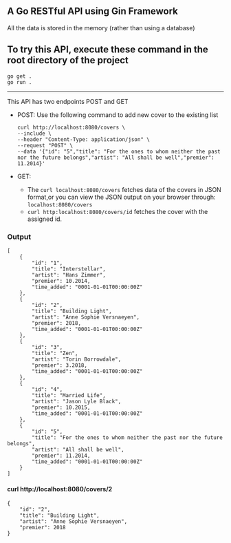 ## A Go RESTful API using Gin Framework
 All the data is stored in the memory (rather than using a database)

## To try this API, execute these command in the root directory of the project
```
go get .
go run .
```
----

 This API has two endpoints POST and GET

- POST:
    Use the following command to add new cover to the existing list
    ``` 
    curl http://localhost:8080/covers \
    --include \
    --header "Content-Type: application/json" \
    --request "POST" \
    --data '{"id": "5","title": "For the ones to whom neither the past nor the future belongs","artist": "All shall be well","premier": 11.2014}' 
    ```

- GET: 
    - The `curl localhost:8080/covers` fetches data of the covers in JSON format,or you can view the JSON output on your browser through: `localhost:8080/covers`
    - `curl http:localhost:8080/covers/id` fetches the cover with the assigned id.
### Output
```
[
    {
        "id": "1",
        "title": "Interstellar",
        "artist": "Hans Zimmer",
        "premier": 10.2014,
        "time_added": "0001-01-01T00:00:00Z"
    },
    {
        "id": "2",
        "title": "Building Light",
        "artist": "Anne Sophie Versnaeyen",
        "premier": 2018,
        "time_added": "0001-01-01T00:00:00Z"
    },
    {
        "id": "3",
        "title": "Zen",
        "artist": "Torin Borrowdale",
        "premier": 3.2018,
        "time_added": "0001-01-01T00:00:00Z"
    },
    {
        "id": "4",
        "title": "Married Life",
        "artist": "Jason Lyle Black",
        "premier": 10.2015,
        "time_added": "0001-01-01T00:00:00Z"
    },
    {
        "id": "5",
        "title": "For the ones to whom neither the past nor the future belongs",
        "artist": "All shall be well",
        "premier": 11.2014,
        "time_added": "0001-01-01T00:00:00Z"
    }
]
```

#### curl http://localhost:8080/covers/2
```
{
    "id": "2",
    "title": "Building Light",
    "artist": "Anne Sophie Versnaeyen",
    "premier": 2018
}
```